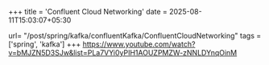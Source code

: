 +++
title = 'Confluent Cloud Networking'
date = 2025-08-11T15:03:07+05:30

url= "/post/spring/kafka/confluentKafka/ConfluentCloudNetworking"
tags = ['spring', 'kafka']
+++
https://www.youtube.com/watch?v=bMJZN5D3SJw&list=PLa7VYi0yPIH1AOUZPMZW-zNNLDYnqOinM